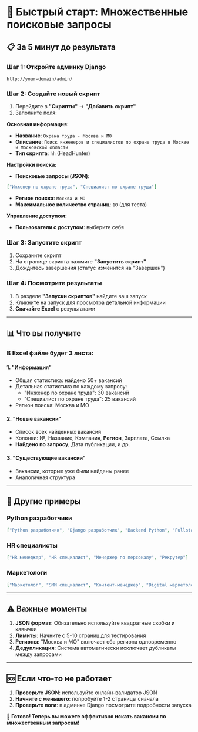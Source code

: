 # 🚀 Быстрый старт: Множественные поисковые запросы

## 📋 За 5 минут до результата

### Шаг 1: Откройте админку Django
```
http://your-domain/admin/
```

### Шаг 2: Создайте новый скрипт
1. Перейдите в **"Скрипты"** → **"Добавить скрипт"**
2. Заполните поля:

**Основная информация:**
- **Название**: `Охрана труда - Москва и МО`
- **Описание**: `Поиск инженеров и специалистов по охране труда в Москве и Московской области`
- **Тип скрипта**: `hh` (HeadHunter)

**Настройки поиска:**
- **Поисковые запросы (JSON)**:
```json
["Инженер по охране труда", "Специалист по охране труда"]
```
- **Регион поиска**: `Москва и МО`
- **Максимальное количество страниц**: `10` (для теста)

**Управление доступом:**
- **Пользователи с доступом**: выберите себя

### Шаг 3: Запустите скрипт
1. Сохраните скрипт
2. На странице скрипта нажмите **"Запустить скрипт"**
3. Дождитесь завершения (статус изменится на "Завершен")

### Шаг 4: Посмотрите результаты
1. В разделе **"Запуски скриптов"** найдите ваш запуск
2. Кликните на запуск для просмотра детальной информации
3. **Скачайте Excel** с результатами

---

## 📊 Что вы получите

### В Excel файле будет 3 листа:

#### 1. "Информация"
- Общая статистика: найдено 50+ вакансий  
- Детальная статистика по каждому запросу:
  - "Инженер по охране труда": 30 вакансий
  - "Специалист по охране труда": 25 вакансий
- Регион поиска: Москва и МО

#### 2. "Новые вакансии"  
- Список всех найденных вакансий
- Колонки: №, Название, Компания, **Регион**, Зарплата, Ссылка
- **Найдено по запросу**, Дата публикации, и др.

#### 3. "Существующие вакансии"
- Вакансии, которые уже были найдены ранее
- Аналогичная структура

---

## 🎯 Другие примеры

### Python разработчики
```json
["Python разработчик", "Django разработчик", "Backend Python", "Fullstack Python"]
```

### HR специалисты
```json
["HR менеджер", "HR специалист", "Менеджер по персоналу", "Рекрутер"]
```

### Маркетологи
```json
["Маркетолог", "SMM специалист", "Контент-менеджер", "Digital маркетолог"]
```

---

## ⚠️ Важные моменты

1. **JSON формат**: Обязательно используйте квадратные скобки и кавычки
2. **Лимиты**: Начните с 5-10 страниц для тестирования  
3. **Регионы**: "Москва и МО" включает оба региона одновременно
4. **Дедупликация**: Система автоматически исключает дубликаты между запросами

---

## 🆘 Если что-то не работает

1. **Проверьте JSON**: используйте онлайн-валидатор JSON
2. **Начните с меньшего**: попробуйте 1-2 страницы сначала
3. **Проверьте логи**: в админке Django посмотрите подробности запуска

**🎉 Готово! Теперь вы можете эффективно искать вакансии по множественным запросам!**
